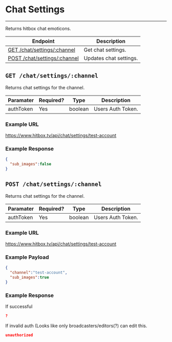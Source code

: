 # Chat Settings
***

Returns hitbox chat emoticons.

| Endpoint | Description |
| ---- | --------------- |
| [GET /chat/settings/:channel](/chat/settings.md#get-chatsettingschannel) | Get chat settings. |
| [POST /chat/settings/:channel](/chat/settings.md#post-chatsettingschannel) | Updates chat settings. |


## `GET /chat/settings/:channel`

Returns chat settings for the channel.

| Paramater | Required? | Type | Description |
| ---- | ----- | ---- | ----- |
| authToken | Yes | boolean | Users Auth Token. | 

### Example URL

https://www.hitbox.tv/api/chat/settings/test-account

### Example Response 

```json
{
  "sub_images":false
}
```

## `POST /chat/settings/:channel`

Returns chat settings for the channel.

| Paramater | Required? | Type | Description |
| ---- | ----- | ---- | ----- |
| authToken | Yes | boolean | Users Auth Token. | 

### Example URL

https://www.hitbox.tv/api/chat/settings/test-account

### Example Payload 

```json
{
  "channel":"test-account",
  "sub_images":true
}
```

### Example Response
If successful

```json
?
```

If invalid auth (Looks like only broadcasters/editors(?) can edit this.

```json
unauthorized
```
